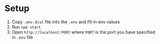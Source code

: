 # Setup
1. Copy `.env.dist` file into the `.env` and fill in env values
2. Run `npm start`
2. Open `http://localhost:PORT` where `PORT` is the port you have specified in `.env` file
